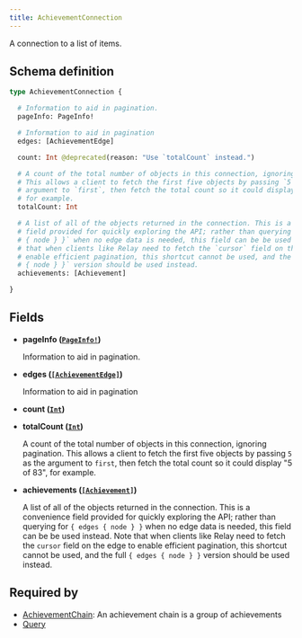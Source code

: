 ```yaml
---
title: AchievementConnection
---
```


A connection to a list of items.

## Schema definition
```graphql
type AchievementConnection {

  # Information to aid in pagination.
  pageInfo: PageInfo!

  # Information to aid in pagination
  edges: [AchievementEdge]

  count: Int @deprecated(reason: "Use `totalCount` instead.")

  # A count of the total number of objects in this connection, ignoring pagination.
  # This allows a client to fetch the first five objects by passing `5` as the
  # argument to `first`, then fetch the total count so it could display "5 of 83",
  # for example.
  totalCount: Int

  # A list of all of the objects returned in the connection. This is a convenience
  # field provided for quickly exploring the API; rather than querying for `{ edges
  # { node } }` when no edge data is needed, this field can be be used instead. Note
  # that when clients like Relay need to fetch the `cursor` field on the edge to
  # enable efficient pagination, this shortcut cannot be used, and the full `{ edges
  # { node } }` version should be used instead.
  achievements: [Achievement]

}
```

## Fields

* **pageInfo ([`PageInfo!`](graphql/schema/pageinfo.md))**

  Information to aid in pagination.

* **edges ([`[AchievementEdge]`](graphql/schema/achievementedge.md))**

  Information to aid in pagination

* **count ([`Int`](graphql/schema/int.md))**


* **totalCount ([`Int`](graphql/schema/int.md))**

  A count of the total number of objects in this connection, ignoring pagination. This allows a client to fetch the first five objects by passing `5` as the argument to `first`, then fetch the total count so it could display "5 of 83", for example.

* **achievements ([`[Achievement]`](graphql/schema/achievement.md))**

  A list of all of the objects returned in the connection. This is a convenience field provided for quickly exploring the API; rather than querying for `{ edges { node } }` when no edge data is needed, this field can be be used instead. Note that when clients like Relay need to fetch the `cursor` field on the edge to enable efficient pagination, this shortcut cannot be used, and the full `{ edges { node } }` version should be used instead.


## Required by
* [AchievementChain](graphql/schema/achievementchain.md): An achievement chain is a group of achievements
* [Query](graphql/schema/query.md)
